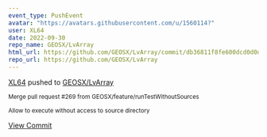 ```yaml
---
event_type: PushEvent
avatar: "https://avatars.githubusercontent.com/u/1560114?"
user: XL64
date: 2022-09-30
repo_name: GEOSX/LvArray
html_url: https://github.com/GEOSX/LvArray/commit/db36811f8fe600dcd0d0da0365852f3ae38ebee9
repo_url: https://github.com/GEOSX/LvArray
---
```


<a href='https://github.com/XL64' target='_blank'>XL64</a> pushed to <a href='https://github.com/GEOSX/LvArray' target='_blank'>GEOSX/LvArray</a>

<small>Merge pull request #269 from GEOSX/feature/runTestWithoutSources

Allow to execute without access to source directory</small>

<a href='https://github.com/GEOSX/LvArray/commit/db36811f8fe600dcd0d0da0365852f3ae38ebee9' target='_blank'>View Commit</a>